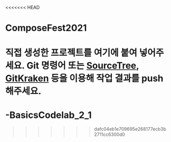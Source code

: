 <<<<<<< HEAD
# ComposeFest2021
직접 생성한 프로젝트를 여기에 붙여 넣어주세요.
Git 명령어 또는 [SourceTree](https://www.sourcetreeapp.com/), [GitKraken](https://www.gitkraken.com/) 등을 이용해 작업 결과를 push 해주세요.
=======
# -BasicsCodelab_2_1
>>>>>>> dafc04eb1e709695e268177ecb3b2711cc6300d0
